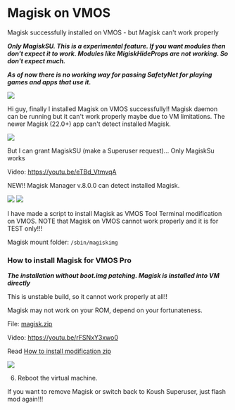 # Magisk on VMOS
Magisk successfully installed on VMOS - but Magisk can't work properly

***Only MagiskSU. This is a experimental feature. If you want modules then don't expect it to work. Modules like MigiskHideProps are not working. So don't expect much.​***

***As of now there is no working way for passing SafetyNet for playing games and apps that use it.***


<img src="https://i.imgur.com/Ny1ekVY.png" />

Hi guy, finally I installed Magisk on VMOS successfully!! Magisk daemon can be running but it can't work properly maybe due to VM limitations.
The newer Magisk (22.0+) app can't detect installed Magisk. 


<img src="https://i.imgur.com/ivTWRnI.jpg" />

But I can grant MagiskSU (make a Superuser request)... Only MagiskSu works

Video: https://youtu.be/eTBd_VtmvqA

NEW!! Magisk Manager v.8.0.0 can detect installed Magisk.

<img src="https://i.imgur.com/YouSCHk.png" />
<img src="https://i.imgur.com/5dDQFRN.png" />

I have made a script to install Magisk as VMOS Tool Terminal modification on VMOS. NOTE that Magisk on VMOS cannot work properly and it is for TEST only!!!

Magisk mount folder: `/sbin/magiskimg`

### How to install Magisk for VMOS Pro

***The installation without boot.img patching. Magisk is installed into VM directly***

This is unstable build, so it cannot work properly at all!!

Magisk may not work on your ROM, depend on your fortunateness.

File: [magisk.zip](https://github.com/HuskyDG/Magisk-on-VMOS/releases)

Video: https://youtu.be/rFSNxY3xwo0

Read [How to install modification zip](https://github.com/HuskyDG/VMOSPro_RootXposed_Terminal#how-to-install-a-module) 

<img src="https://i.imgur.com/P2hN7X5.png" />

6. Reboot the virtual machine.

If you want to remove Magisk or switch back to Koush Superuser, just flash mod again!!!
